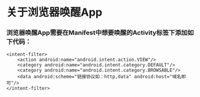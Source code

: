 # **关于浏览器唤醒App**
### 浏览器唤醒App需要在Manifest中想要唤醒的Activity标签下添加如下代码：
```
<intent-filter>
    <action android:name="android.intent.action.VIEW"/>
    <category android:name="android.intent.category.DEFAULT"/>
    <category android:name="android.intent.category.BROWSABLE"/>
    <data android:scheme="链接协议如：http,data" android:host="域名即可"/>
</intent-filter>
```